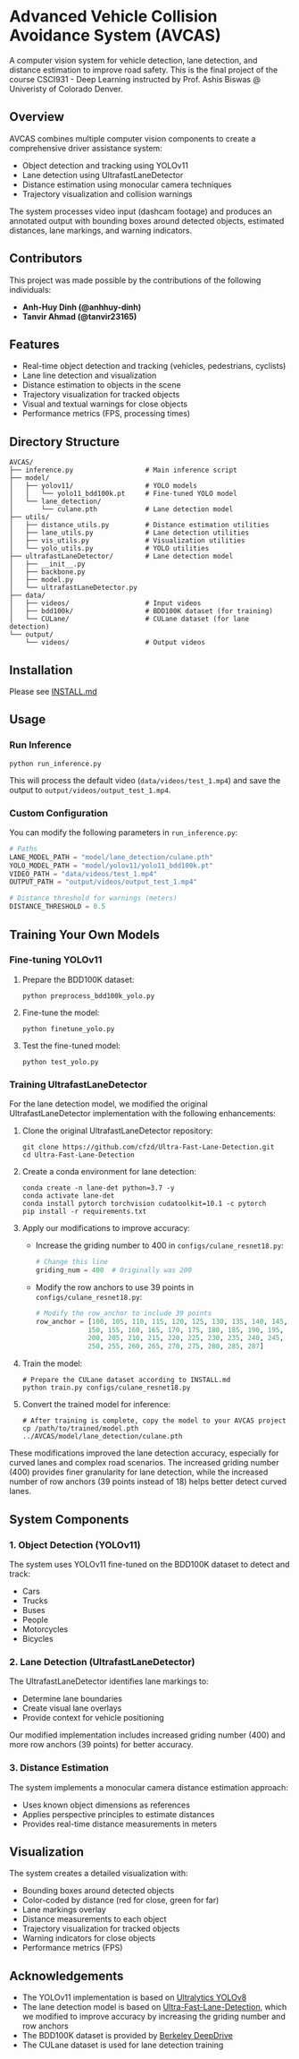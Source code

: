 # Advanced Vehicle Collision Avoidance System (AVCAS)

A computer vision system for vehicle detection, lane detection, and distance estimation to improve road safety. This is the final project of the course CSCI931 - Deep Learning instructed by Prof. Ashis Biswas @ Univeristy of Colorado Denver.

## Overview

AVCAS combines multiple computer vision components to create a comprehensive driver assistance system:

- Object detection and tracking using YOLOv11
- Lane detection using UltrafastLaneDetector
- Distance estimation using monocular camera techniques
- Trajectory visualization and collision warnings

The system processes video input (dashcam footage) and produces an annotated output with bounding boxes around detected objects, estimated distances, lane markings, and warning indicators.

## Contributors

This project was made possible by the contributions of the following individuals:

- **Anh-Huy Dinh (@anhhuy-dinh)**
- **Tanvir Ahmad (@tanvir23165)**

## Features

- Real-time object detection and tracking (vehicles, pedestrians, cyclists)
- Lane line detection and visualization
- Distance estimation to objects in the scene
- Trajectory visualization for tracked objects
- Visual and textual warnings for close objects
- Performance metrics (FPS, processing times)

## Directory Structure

```
AVCAS/
├── inference.py                  # Main inference script
├── model/
│   ├── yolov11/                  # YOLO models
│   │   └── yolo11_bdd100k.pt     # Fine-tuned YOLO model
│   └── lane_detection/
│       └── culane.pth            # Lane detection model
├── utils/
│   ├── distance_utils.py         # Distance estimation utilities
│   ├── lane_utils.py             # Lane detection utilities
│   ├── vis_utils.py              # Visualization utilities
│   └── yolo_utils.py             # YOLO utilities
├── ultrafastLaneDetector/        # Lane detection model
│   ├── __init__.py
│   ├── backbone.py
│   ├── model.py
│   └── ultrafastLaneDetector.py
├── data/
│   ├── videos/                   # Input videos
│   ├── bdd100k/                  # BDD100K dataset (for training)
│   └── CULane/                   # CULane dataset (for lane detection)
└── output/
    └── videos/                   # Output videos
```

## Installation

Please see [INSTALL.md](INSTALL.md)

## Usage

### Run Inference

```
python run_inference.py
```

This will process the default video (`data/videos/test_1.mp4`) and save the output to `output/videos/output_test_1.mp4`.

### Custom Configuration

You can modify the following parameters in `run_inference.py`:

```python
# Paths
LANE_MODEL_PATH = "model/lane_detection/culane.pth"
YOLO_MODEL_PATH = "model/yolov11/yolo11_bdd100k.pt"
VIDEO_PATH = "data/videos/test_1.mp4"
OUTPUT_PATH = "output/videos/output_test_1.mp4"

# Distance threshold for warnings (meters)
DISTANCE_THRESHOLD = 0.5
```

## Training Your Own Models

### Fine-tuning YOLOv11

1. Prepare the BDD100K dataset:
   ```
   python preprocess_bdd100k_yolo.py
   ```

2. Fine-tune the model:
   ```
   python finetune_yolo.py
   ```

3. Test the fine-tuned model:
   ```
   python test_yolo.py
   ```

### Training UltrafastLaneDetector

For the lane detection model, we modified the original UltrafastLaneDetector implementation with the following enhancements:

1. Clone the original UltrafastLaneDetector repository:
   ```
   git clone https://github.com/cfzd/Ultra-Fast-Lane-Detection.git
   cd Ultra-Fast-Lane-Detection
   ```

2. Create a conda environment for lane detection:
   ```
   conda create -n lane-det python=3.7 -y
   conda activate lane-det
   conda install pytorch torchvision cudatoolkit=10.1 -c pytorch
   pip install -r requirements.txt
   ```

3. Apply our modifications to improve accuracy:
   - Increase the griding number to 400 in `configs/culane_resnet18.py`:
     ```python
     # Change this line
     griding_num = 400  # Originally was 200
     ```
   - Modify the row anchors to use 39 points in `configs/culane_resnet18.py`:
     ```python
     # Modify the row_anchor to include 39 points
     row_anchor = [100, 105, 110, 115, 120, 125, 130, 135, 140, 145, 
                  150, 155, 160, 165, 170, 175, 180, 185, 190, 195, 
                  200, 205, 210, 215, 220, 225, 230, 235, 240, 245, 
                  250, 255, 260, 265, 270, 275, 280, 285, 287]
     ```

4. Train the model:
   ```
   # Prepare the CULane dataset according to INSTALL.md
   python train.py configs/culane_resnet18.py
   ```

5. Convert the trained model for inference:
   ```
   # After training is complete, copy the model to your AVCAS project
   cp /path/to/trained/model.pth ../AVCAS/model/lane_detection/culane.pth
   ```

These modifications improved the lane detection accuracy, especially for curved lanes and complex road scenarios. The increased griding number (400) provides finer granularity for lane detection, while the increased number of row anchors (39 points instead of 18) helps better detect curved lanes.

## System Components

### 1. Object Detection (YOLOv11)

The system uses YOLOv11 fine-tuned on the BDD100K dataset to detect and track:
- Cars
- Trucks
- Buses
- People
- Motorcycles
- Bicycles

### 2. Lane Detection (UltrafastLaneDetector)

The UltrafastLaneDetector identifies lane markings to:
- Determine lane boundaries
- Create visual lane overlays
- Provide context for vehicle positioning

Our modified implementation includes increased griding number (400) and more row anchors (39 points) for better accuracy.

### 3. Distance Estimation

The system implements a monocular camera distance estimation approach:
- Uses known object dimensions as references
- Applies perspective principles to estimate distances
- Provides real-time distance measurements in meters

## Visualization

The system creates a detailed visualization with:
- Bounding boxes around detected objects
- Color-coded by distance (red for close, green for far)
- Lane markings overlay
- Distance measurements to each object
- Trajectory visualization for tracked objects
- Warning indicators for close objects
- Performance metrics (FPS)

## Acknowledgements

- The YOLOv11 implementation is based on [Ultralytics YOLOv8](https://github.com/ultralytics/ultralytics)
- The lane detection model is based on [Ultra-Fast-Lane-Detection](https://github.com/cfzd/Ultra-Fast-Lane-Detection), which we modified to improve accuracy by increasing the griding number and row anchors
- The BDD100K dataset is provided by [Berkeley DeepDrive](https://bdd-data.berkeley.edu/)
- The CULane dataset is used for lane detection training
